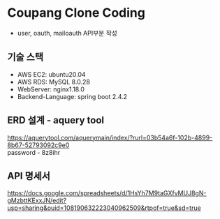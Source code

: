 # Coupang Clone Coding
 - user, oauth, mailoauth API부분 작성
 
## 기술 스택  
- AWS EC2: ubuntu20.04  
- AWS RDS: MySQL 8.0.28  
- WebServer: nginx1.18.0  
- Backend-Language: spring boot 2.4.2  

## ERD 설계 - aquery tool  
https://aquerytool.com/aquerymain/index/?rurl=03b54a6f-102b-4899-8b67-52793092c9e0  
password - 8z8ihr  

## API 명세서  
https://docs.google.com/spreadsheets/d/1HsYh7M9taGXfvMUJ8gN-gMzbttKExxJN/edit?usp=sharing&ouid=108190632223040962509&rtpof=true&sd=true  
